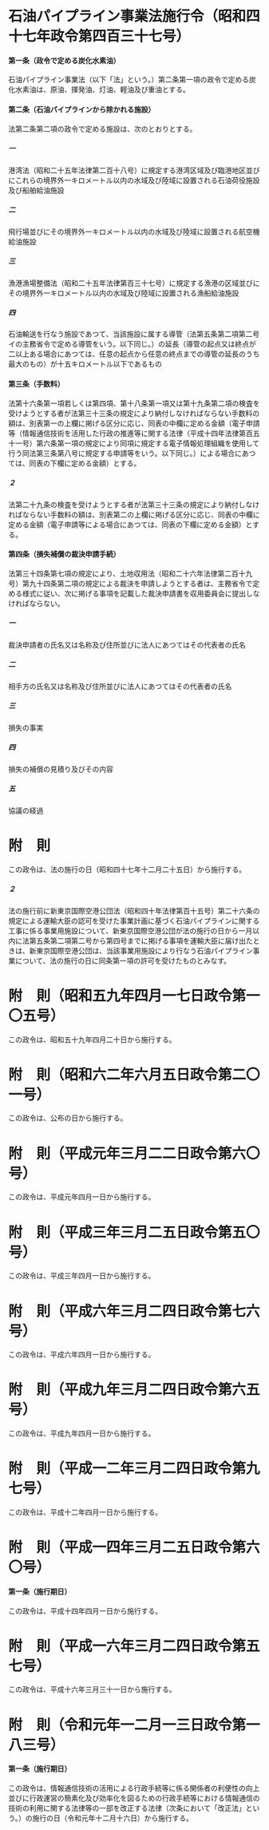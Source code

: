 # 石油パイプライン事業法施行令（昭和四十七年政令第四百三十七号）
#### 第一条（政令で定める炭化水素油）
石油パイプライン事業法（以下「法」という。）第二条第一項の政令で定める炭化水素油は、原油、揮発油、灯油、軽油及び重油とする。
#### 第二条（石油パイプラインから除かれる施設）
法第二条第二項の政令で定める施設は、次のとおりとする。
##### 一
港湾法（昭和二十五年法律第二百十八号）に規定する港湾区域及び臨港地区並びにこれらの境界外一キロメートル以内の水域及び陸域に設置される石油荷役施設及び船舶給油施設
##### 二
飛行場並びにその境界外一キロメートル以内の水域及び陸域に設置される航空機給油施設
##### 三
漁港漁場整備法（昭和二十五年法律第百三十七号）に規定する漁港の区域並びにその境界外一キロメートル以内の水域及び陸域に設置される漁船給油施設
##### 四
石油輸送を行なう施設であつて、当該施設に属する導管（法第五条第二項第二号イの主務省令で定める導管をいう。以下同じ。）の延長（導管の起点又は終点が二以上ある場合にあつては、任意の起点から任意の終点までの導管の延長のうち最大のもの）が十五キロメートル以下であるもの
#### 第三条（手数料）
法第十六条第一項若しくは第四項、第十八条第一項又は第十九条第二項の検査を受けようとする者が法第三十三条の規定により納付しなければならない手数料の額は、別表第一の上欄に掲げる区分に応じ、同表の中欄に定める金額（電子申請等（情報通信技術を活用した行政の推進等に関する法律（平成十四年法律第百五十一号）第六条第一項の規定により同項に規定する電子情報処理組織を使用して行う同法第三条第八号に規定する申請等をいう。以下同じ。）による場合にあつては、同表の下欄に定める金額）とする。
##### ２
法第二十九条の検査を受けようとする者が法第三十三条の規定により納付しなければならない手数料の額は、別表第二の上欄に掲げる区分に応じ、同表の中欄に定める金額（電子申請等による場合にあつては、同表の下欄に定める金額）とする。
#### 第四条（損失補償の裁決申請手続）
法第三十四条第七項の規定により、土地収用法（昭和二十六年法律第二百十九号）第九十四条第二項の規定による裁決を申請しようとする者は、主務省令で定める様式に従い、次に掲げる事項を記載した裁決申請書を収用委員会に提出しなければならない。
##### 一
裁決申請者の氏名又は名称及び住所並びに法人にあつてはその代表者の氏名
##### 二
相手方の氏名又は名称及び住所並びに法人にあつてはその代表者の氏名
##### 三
損失の事実
##### 四
損失の補償の見積り及びその内容
##### 五
協議の経過
# 附　則
この政令は、法の施行の日（昭和四十七年十二月二十五日）から施行する。
##### ２
法の施行前に新東京国際空港公団法（昭和四十年法律第百十五号）第二十六条の規定による運輸大臣の認可を受けた事業計画に基づく石油パイプラインに関する工事に係る事業用施設について、新東京国際空港公団が法の施行の日から一月以内に法第五条第二項第二号から第四号までに掲げる事項を運輸大臣に届け出たときは、新東京国際空港公団は、当該事業用施設により行なう石油パイプライン事業について、法の施行の日に同条第一項の許可を受けたものとみなす。
# 附　則（昭和五九年四月一七日政令第一〇五号）
この政令は、昭和五十九年四月二十日から施行する。
# 附　則（昭和六二年六月五日政令第二〇一号）
この政令は、公布の日から施行する。
# 附　則（平成元年三月二二日政令第六〇号）
この政令は、平成元年四月一日から施行する。
# 附　則（平成三年三月二五日政令第五〇号）
この政令は、平成三年四月一日から施行する。
# 附　則（平成六年三月二四日政令第七六号）
この政令は、平成六年四月一日から施行する。
# 附　則（平成九年三月二四日政令第六五号）
この政令は、平成九年四月一日から施行する。
# 附　則（平成一二年三月二四日政令第九七号）
この政令は、平成十二年四月一日から施行する。
# 附　則（平成一四年三月二五日政令第六〇号）
#### 第一条（施行期日）
この政令は、平成十四年四月一日から施行する。
# 附　則（平成一六年三月二四日政令第五七号）
この政令は、平成十六年三月三十一日から施行する。
# 附　則（令和元年一二月一三日政令第一八三号）
#### 第一条（施行期日）
この政令は、情報通信技術の活用による行政手続等に係る関係者の利便性の向上並びに行政運営の簡素化及び効率化を図るための行政手続等における情報通信の技術の利用に関する法律等の一部を改正する法律（次条において「改正法」という。）の施行の日（令和元年十二月十六日）から施行する。
